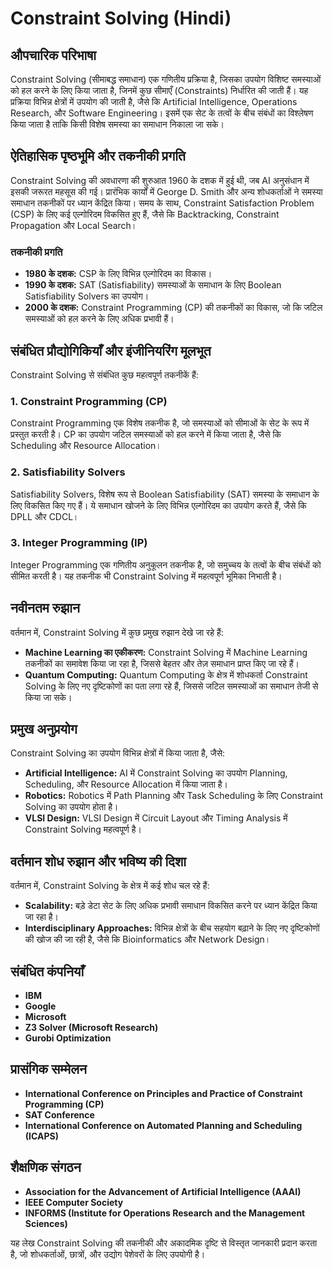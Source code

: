# Constraint Solving (Hindi)

## औपचारिक परिभाषा

Constraint Solving (सीमाबद्ध समाधान) एक गणितीय प्रक्रिया है, जिसका उपयोग विशिष्ट समस्याओं को हल करने के लिए किया जाता है, जिनमें कुछ सीमाएँ (Constraints) निर्धारित की जाती हैं। यह प्रक्रिया विभिन्न क्षेत्रों में उपयोग की जाती है, जैसे कि Artificial Intelligence, Operations Research, और Software Engineering। इसमें एक सेट के तत्वों के बीच संबंधों का विश्लेषण किया जाता है ताकि किसी विशेष समस्या का समाधान निकाला जा सके।

## ऐतिहासिक पृष्ठभूमि और तकनीकी प्रगति

Constraint Solving की अवधारणा की शुरुआत 1960 के दशक में हुई थी, जब AI अनुसंधान में इसकी जरूरत महसूस की गई। प्रारंभिक कार्यों में George D. Smith और अन्य शोधकर्ताओं ने समस्या समाधान तकनीकों पर ध्यान केंद्रित किया। समय के साथ, Constraint Satisfaction Problem (CSP) के लिए कई एल्गोरिदम विकसित हुए हैं, जैसे कि Backtracking, Constraint Propagation और Local Search।

### तकनीकी प्रगति

- **1980 के दशक:** CSP के लिए विभिन्न एल्गोरिदम का विकास।
- **1990 के दशक:** SAT (Satisfiability) समस्याओं के समाधान के लिए Boolean Satisfiability Solvers का उपयोग।
- **2000 के दशक:** Constraint Programming (CP) की तकनीकों का विकास, जो कि जटिल समस्याओं को हल करने के लिए अधिक प्रभावी हैं।

## संबंधित प्रौद्योगिकियाँ और इंजीनियरिंग मूलभूत

Constraint Solving से संबंधित कुछ महत्वपूर्ण तकनीकें हैं:

### 1. Constraint Programming (CP)
Constraint Programming एक विशेष तकनीक है, जो समस्याओं को सीमाओं के सेट के रूप में प्रस्तुत करती है। CP का उपयोग जटिल समस्याओं को हल करने में किया जाता है, जैसे कि Scheduling और Resource Allocation।

### 2. Satisfiability Solvers
Satisfiability Solvers, विशेष रूप से Boolean Satisfiability (SAT) समस्या के समाधान के लिए विकसित किए गए हैं। ये समाधान खोजने के लिए विभिन्न एल्गोरिदम का उपयोग करते हैं, जैसे कि DPLL और CDCL।

### 3. Integer Programming (IP)
Integer Programming एक गणितीय अनुकूलन तकनीक है, जो समुच्चय के तत्वों के बीच संबंधों को सीमित करती है। यह तकनीक भी Constraint Solving में महत्वपूर्ण भूमिका निभाती है।

## नवीनतम रुझान

वर्तमान में, Constraint Solving में कुछ प्रमुख रुझान देखे जा रहे हैं:

- **Machine Learning का एकीकरण:** Constraint Solving में Machine Learning तकनीकों का समावेश किया जा रहा है, जिससे बेहतर और तेज़ समाधान प्राप्त किए जा रहे हैं।
- **Quantum Computing:** Quantum Computing के क्षेत्र में शोधकर्ता Constraint Solving के लिए नए दृष्टिकोणों का पता लगा रहे हैं, जिससे जटिल समस्याओं का समाधान तेजी से किया जा सके।

## प्रमुख अनुप्रयोग

Constraint Solving का उपयोग विभिन्न क्षेत्रों में किया जाता है, जैसे:

- **Artificial Intelligence:** AI में Constraint Solving का उपयोग Planning, Scheduling, और Resource Allocation में किया जाता है।
- **Robotics:** Robotics में Path Planning और Task Scheduling के लिए Constraint Solving का उपयोग होता है।
- **VLSI Design:** VLSI Design में Circuit Layout और Timing Analysis में Constraint Solving महत्वपूर्ण है।

## वर्तमान शोध रुझान और भविष्य की दिशा

वर्तमान में, Constraint Solving के क्षेत्र में कई शोध चल रहे हैं:

- **Scalability:** बड़े डेटा सेट के लिए अधिक प्रभावी समाधान विकसित करने पर ध्यान केंद्रित किया जा रहा है।
- **Interdisciplinary Approaches:** विभिन्न क्षेत्रों के बीच सहयोग बढ़ाने के लिए नए दृष्टिकोणों की खोज की जा रही है, जैसे कि Bioinformatics और Network Design।

## संबंधित कंपनियाँ

- **IBM**
- **Google**
- **Microsoft**
- **Z3 Solver (Microsoft Research)**
- **Gurobi Optimization**

## प्रासंगिक सम्मेलन

- **International Conference on Principles and Practice of Constraint Programming (CP)**
- **SAT Conference**
- **International Conference on Automated Planning and Scheduling (ICAPS)**

## शैक्षणिक संगठन

- **Association for the Advancement of Artificial Intelligence (AAAI)**
- **IEEE Computer Society**
- **INFORMS (Institute for Operations Research and the Management Sciences)**

यह लेख Constraint Solving की तकनीकी और अकादमिक दृष्टि से विस्तृत जानकारी प्रदान करता है, जो शोधकर्ताओं, छात्रों, और उद्योग पेशेवरों के लिए उपयोगी है।